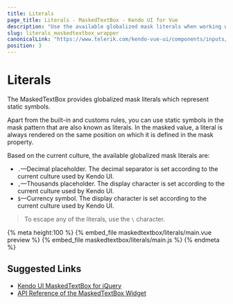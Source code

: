 ```yaml
---
title: Literals
page_title: Literals - MaskedTextBox - Kendo UI for Vue
description: "Use the available globalized mask literals when working with the Kendo UI MaskedTextBox wrapper for Vue."
slug: literals_maskedtextbox_wrapper
canonicalLink: "https://www.telerik.com/kendo-vue-ui/components/inputs/maskedtextbox/masks/"
position: 3
---
```


<div><WrapperBanner link="/kendo-vue-ui/components/inputs/maskedtextbox/masks"></WrapperBanner></div>    

# Literals

The MaskedTextBox provides globalized mask literals which represent static symbols.

Apart from the built-in and customs rules, you can use static symbols in the mask pattern that are also known as literals. In the masked value, a literal is always rendered on the same position on which it is defined in the mask property.

Based on the current culture, the available globalized mask literals are:
* `.`&mdash;Decimal placeholder. The decimal separator is set according to the current culture used by Kendo UI.
* `,`&mdash;Thousands placeholder. The display character is set according to the current culture used by Kendo UI.
* `$`&mdash;Currency symbol. The display character is set according to the current culture used by Kendo UI.

> To escape any of the literals, use the `\` character.

{% meta height:100 %}
{% embed_file maskedtextbox/literals/main.vue preview %}
{% embed_file maskedtextbox/literals/main.js %}
{% endmeta %}

## Suggested Links

* [Kendo UI MaskedTextBox for jQuery](https://docs.telerik.com/kendo-ui/controls/editors/maskedtextbox/overview)
* [API Reference of the MaskedTextBox Widget](https://docs.telerik.com/kendo-ui/api/javascript/ui/maskedtextbox)
